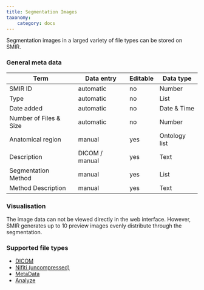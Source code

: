 ```yaml
---
title: Segmentation Images
taxonomy:
    category: docs
---
```




Segmentation images in a larged variety of file types can be stored on SMIR. 

### General meta data

| Term                   | Data entry     | Editable | Data type     |
| ---------------------- | -------------- | -------- | ------------- |
| SMIR ID                | automatic      | no       | Number        |
| Type                   | automatic      | no       | List          |
| Date added             | automatic      | no       | Date & Time   |
| Number of Files & Size | automatic      | no       | Number        |
| Anatomical region      | manual         | yes      | Ontology list |
| Description            | DICOM / manual | yes      | Text          |
| Segmentation Method    | manual         | yes      | List          |
| Method Description     | manual         | yes      | Text          |



### Visualisation

The image data can not be viewed directly in the web interface. However, SMIR generates up to 10 preview images evenly distribute through the segmentation.

### Supported file types

- [DICOM](https://docs.smir.ch/basics/supported%20standards/dicom.html)
- [Nifiti (uncompressed)](https://docs.smir.ch/basics/supported%20standards/nifti.html)
- [MetaData](https://docs.smir.ch/basics/supported%20standards/metaimage.html)
- [Analyze](https://docs.smir.ch/basics/supported%20standards/analyze.html)




